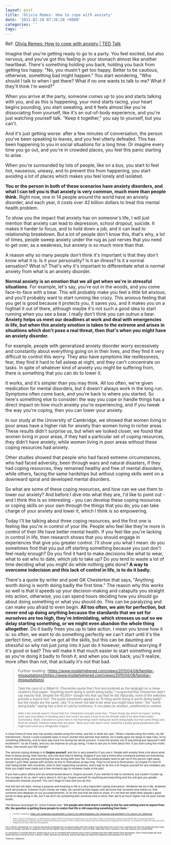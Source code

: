 ```yaml
---
layout: post
title: 'Olivia Remes: How to cope with anxiety'
date: '2021-02-28 07:26:28 +0800'
categories: ''
tags: ''
---
```


Ref: [Olivia Remes: How to cope with anxiety | TED Talk](https://www.ted.com/talks/olivia_remes_how_to_cope_with_anxiety)

Imagine that you're getting ready to go to a party. You feel excited, but also nervous, and you've got this feeling in your stomach almost like another heartbeat. There's something holding you back, holding you back from getting too happy. "No, you mustn't get too happy. Better to be cautious, otherwise, something bad might happen." You start wondering, "Who should I talk to when I get there? What if no one wants to talk to me? What if they'll think I'm weird?" 


When you arrive at the party, someone comes up to you and starts talking with you, and as this is happening, your mind starts racing, your heart begins pounding, you start sweating, and it feels almost like you're dissociating from yourself, like it's an out-of-body experience, and you're just watching yourself talk. "Keep it together," you say to yourself, but you can't. 


And it's just getting worse: after a few minutes of conversation, the person you've been speaking to leaves, and you feel utterly defeated. This has been happening to you in social situations for a long time. Or imagine every time you go out, and you're in crowded places, you feel this panic starting to arise. 


When you're surrounded by lots of people, like on a bus, you start to feel hot, nauseous, uneasy, and to prevent this from happening, you start avoiding a lot of places which makes you feel lonely and isolated. 


**You or the person in both of these scenarios have anxiety disorders, and what I can tell you is that anxiety is very common, much more than people think.** Right now, one in 14 people around the world have an anxiety disorder, and each year, it costs over 42 billion dollars to treat this mental health problem. 


To show you the impact that anxiety has on someone's life, I will just mention that anxiety can lead to depression, school dropout, suicide. It makes it harder to focus, and to hold down a job, and it can lead to relationship breakdown. But a lot of people don't know this, that's why, a lot of times, people sweep anxiety under the rug as just nerves that you need to get over, as a weakness, but anxiety is so much more than that. 


A reason why so many people don't think it's important is that they don't know what it is. Is it your personality? Is it an illness? Is it a normal sensation? What is? That's why it's important to differentiate what is normal anxiety from what is an anxiety disorder. 


**Normal anxiety is an emotion that we all get when we're in stressful situations.** For example, let's say, you're out in the woods, and you come face-to-face with a bear. This will probably make you feel a little bit anxious, and you'll probably want to start running like crazy. This anxious feeling that you get is good because it protects you, it saves you, and it makes you on a hightail it out of there, although maybe it's not such a good idea to start running when you see a bear. I really don't think you can outrun a bear. **Anxiety helps us meet our deadlines at work and deal with emergencies in life, but when this anxiety emotion is taken to the extreme and arises in situations which don't pose a real threat, then that's when you might have an anxiety disorder.** 


For example, people with generalized anxiety disorder worry excessively and constantly about everything going on in their lives, and they find it very difficult to control this worry. They also have symptoms like restlessness, fear, they find it hard to fall asleep at night, and they can't concentrate on tasks. In spite of whatever kind of anxiety you might be suffering from, there is something that you can do to lower it. 


It works, and it's simpler than you may think. All too often, we're given medication for mental disorders, but it doesn't always work in the long run. Symptoms often come back, and you're back to where you started. So here's something else to consider: the way you cope or handle things has a direct impact on how much anxiety you're experiencing, and if you tweak the way you're coping, then you can lower your anxiety. 


In our study at the University of Cambridge, we showed that women living in poor areas have a higher risk for anxiety than women living in richer areas. These results didn't surprise us, but when we looked closer, we found that women living in poor areas, if they had a particular set of coping resources, they didn't have anxiety, while women living in poor areas without these coping resources had anxiety. 


Other studies showed that people who had faced extreme circumstances, who had faced adversity, been through wars and natural disasters, if they had coping resources, they remained healthy and free of mental disorders, while others, facing the same hardships but without coping skills went on a downward spiral and developed mental disorders. 


So what are some of these coping resources, and how can we use them to lower our anxiety? And before I dive into what they are, I'd like to point out - and I think this is so interesting - you can develop these coping resources or coping skills on your own through the things that you do; you can take charge of your anxiety and lower it, which I think is so empowering. 


Today I'll be talking about three coping resources, and the first one is feeling like you're in control of your life. People who feel like they're more in control of their life have better mental health. If you feel like you're lacking in control in life, then research shows that you should engage in experiences that give you greater control. I'll show you what I mean: do you sometimes find that you put off starting something because you just don't feel ready enough? Do you find it hard to make decisions like what to wear, what to eat who to date, which job to take up? Do you tend to waste a lot of time deciding what you might do while nothing gets done? **A way to overcome indecision and this lack of control in life, is to do it badly.** 


There's a quote by writer and poet GK Chesterton that says, "Anything worth doing is worth doing badly the first time." The reason why this works so well is that it speeds up your decision-making and catapults you straight into action, otherwise, you can spend hours deciding how you should go about doing something or what you should do. This can be paralyzing and can make you afraid to even begin. **All too often, we aim for perfection, but never end up doing anything because the standards that we set for ourselves are too high, they're intimidating, which stresses us out so we delay starting something, or we might even abandon the whole thing altogether.** Do it badly frees you up to take action. I mean you know how it is: so often, we want to do something perfectly we can't start until it's the perfect time, until we've got all the skills, but this can be daunting and stressful so why not just jump into it just do it however, without worrying if it's good or bad? This will make it that much easier to start something and as you're doing it badly to finish it, and when you look back, you'll realize, more often than not, that actually it's not that bad. 

> <small>Further reading: [https://www.insidehighered.com/views/2011/04/08/familiar-misquotations](https://www.insidehighered.com/views/2011/04/08/familiar-misquotations)
>
> <small>Take the case of a Gilbert K. Chesterton quote that I first encountered as the epigraph on a clever student’s final paper: “Anything worth doing is worth doing badly.” I suspected that Chesterton didn’t say exactly that, despite the 40,000+ Google hits that say that he did. Naturally, none of the websites provide a source text. The quote sometimes appears as “A thing worth doing is worth doing badly” but the results are the same. Like “it is never too late to be what you might have been,” the “worth doing badly” saying has a kind of catchy truthiness. It circulates as wisdom, untethered to context.
>
> <small>After a ten-minute search I found that G.K. Chesterton actually wrote this: “These things [by which he means ‘writing one’s own love letters or blowing one’s own nose’] we want a man to do for himself, even if he does them badly” (Orthodoxy, 1908). Chesterton’s point here is not that things worth doing are worth doing badly but that some things one must do oneself, however badly they are done. “Blow your own damn nose” would be a pretty good paraphrase and might even work as a refrigerator magnet.

A close friend of mine who has anxiety started using this motto, and this is what she said, "When I started using this motto, my life transformed. I found I could complete tasks in much shorter time periods than before. Do it badly gave me wings to take risks, to try something differently, and to have way more fun during the whole process. It took the anxiety out of everything and replaced it with excitement." So do it badly, and you can improve as you go along. I'd like to ask you to think about this: if you start using this motto today, how would your life change? 

The second coping strategy is to **forgive yourself**, and this is very powerful if you use it. People with anxiety think a lot about what they're doing wrong, their worries, and how bad they're feeling. Imagine if you had a friend who constantly pointed out everything you're doing wrong, and everything that was wrong with your life. You would probably want to get rid of this person right away, wouldn't you? Well, people with anxiety do this to themselves all day long. They're not kind to themselves. So maybe it's time to start being kinder with ourselves, time to start supporting ourselves, and a way to do this is to forgive yourself for any mistakes you think you might have made just a few moments ago to mistakes made in the past. 

If you had a panic attack and are embarrassed about it, forgive yourself; if you wanted to talk to someone, but couldn't muster up the courage to do so, don't worry about it, let it go; forgive yourself for anything and everything and this will give you greater compassion towards yourself. You can't begin to heal until you do this. 

And last but not least, having a purpose and meaning in life is a very important coping mechanism. Whatever we do in life, whatever work we produce, however much money we make, we cannot be fully happy until we know that someone else needs us, that someone else depends on our accomplishments, or on the love that we have to share. It's not that we need other people's good words to keep going in life, but if we don't do something with someone else in mind, then we're at much higher risk for poor mental health. 

The famous neurologist Dr. Victor Frankel said, "**For people who think there's nothing to live for and nothing more to expect from life, the question is getting these people to realize that life is still expecting something from them.**" 

> <small>Further reading: [https://en.wikipedia.org/wiki/Man's_Search_for_Meaning](https://en.wikipedia.org/wiki/Man%27s_Search_for_Meaning)
> 
> <small>Man's Search for Meaning is a 1946 book by Viktor Frankl chronicling his experiences as a prisoner in Nazi concentration camps during World War II, and describing his psychotherapeutic method, which involved identifying a purpose in life to feel positive about, and then immersively imagining that outcome. According to Frankl, the way a prisoner imagined the future affected his longevity.

This could be volunteering, or it could be sharing this knowledge that you gained today with other people, especially those who need it most, and these are often the people who don't have money for therapy, and they're usually the ones with the highest rates of anxiety disorders. Give it to them, share with others, because it can really improve your mental health. 

So I would like to conclude with this: another way you can do something with someone else in mind is finishing work that might benefit future generations. Even if these people will never realize what you've done for them, it doesn't matter, because you will know, and this will make you realize the uniqueness and importance of your life. 

Thank you. (Applause) 

